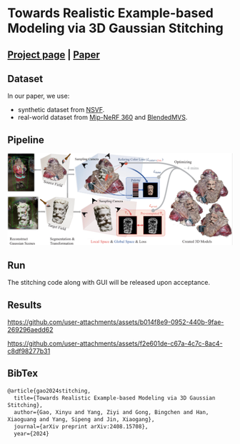 # Towards Realistic Example-based Modeling via 3D Gaussian Stitching

## [Project page](https://ingra14m.github.io/gs_stitching_website) | [Paper](https://arxiv.org/abs/2408.15708)



## Dataset

In our paper, we use:

- synthetic dataset from [NSVF](https://dl.fbaipublicfiles.com/nsvf/dataset/Synthetic_NSVF.zip).
- real-world dataset from [Mip-NeRF 360](https://jonbarron.info/mipnerf360/) and [BlendedMVS](https://github.com/YoYo000/BlendedMVS).



## Pipeline

![pipeline](assets/pipeline.png)



## Run

The stitching code along with GUI will be released upon acceptance.



## Results

https://github.com/user-attachments/assets/b014f8e9-0952-440b-9fae-269296aedd62

https://github.com/user-attachments/assets/f2e601de-c67a-4c7c-8ac4-c8df98277b31


## BibTex

```shell
@article{gao2024stitching,
  title={Towards Realistic Example-based Modeling via 3D Gaussian Stitching},
  author={Gao, Xinyu and Yang, Ziyi and Gong, Bingchen and Han, Xiaoguang and Yang, Sipeng and Jin, Xiaogang},
  journal={arXiv preprint arXiv:2408.15708},
  year={2024}
```
